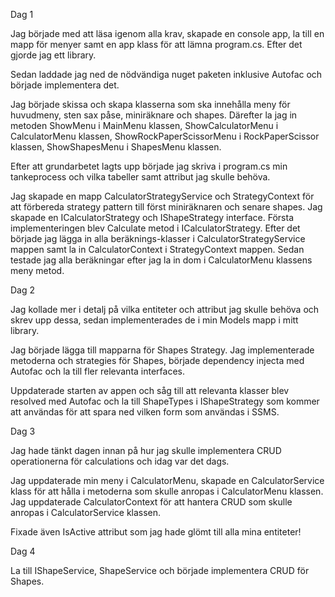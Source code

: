 Dag 1

Jag började med att läsa igenom alla krav, skapade en console app, la till en mapp för menyer samt en app klass för att lämna program.cs.
Efter det gjorde jag ett library.

Sedan laddade jag ned de nödvändiga nuget paketen inklusive Autofac och började implementera det.

Jag började skissa och skapa klasserna som ska innehålla meny för huvudmeny, sten sax påse, miniräknare och shapes.
Därefter la jag in metoden ShowMenu i MainMenu klassen, ShowCalculatorMenu i CalculatorMenu klassen, ShowRockPaperScissorMenu i RockPaperScissor klassen, ShowShapesMenu i ShapesMenu klassen.

Efter att grundarbetet lagts upp började jag skriva i program.cs min tankeprocess och vilka tabeller samt attribut jag skulle behöva.

Jag skapade en mapp CalculatorStrategyService och StrategyContext för att förbereda strategy pattern till först miniräknaren och senare shapes.
Jag skapade en ICalculatorStrategy och IShapeStrategy interface. Första implementeringen blev Calculate metod i ICalculatorStrategy.
Efter det började jag lägga in alla beräknings-klasser i CalculatorStrategyService mappen samt la in CalculatorContext i StrategyContext mappen.
Sedan testade jag alla beräkningar efter jag la in dom i CalculatorMenu klassens meny metod.

Dag 2

Jag kollade mer i detalj på vilka entiteter och attribut jag skulle behöva och skrev upp dessa, sedan implementerades de i min Models mapp i mitt library.

Jag började lägga till mapparna för Shapes Strategy.
Jag implementerade metoderna och strategies för Shapes, började dependency injecta med Autofac och la till fler relevanta interfaces.

Uppdaterade starten av appen och såg till att relevanta klasser blev resolved med Autofac och la till ShapeTypes i IShapeStrategy som kommer att användas för att spara ned vilken form som användas i SSMS.

Dag 3

Jag hade tänkt dagen innan på hur jag skulle implementera CRUD operationerna för calculations och idag var det dags.

Jag uppdaterade min meny i CalculatorMenu, skapade en CalculatorService klass för att hålla i metoderna som skulle anropas i CalculatorMenu klassen.
Jag uppdaterade CalculatorContext för att hantera CRUD som skulle anropas i CalculatorService klassen.

Fixade även IsActive attribut som jag hade glömt till alla mina entiteter!

Dag 4

La till IShapeService, ShapeService och började implementera CRUD för Shapes.

